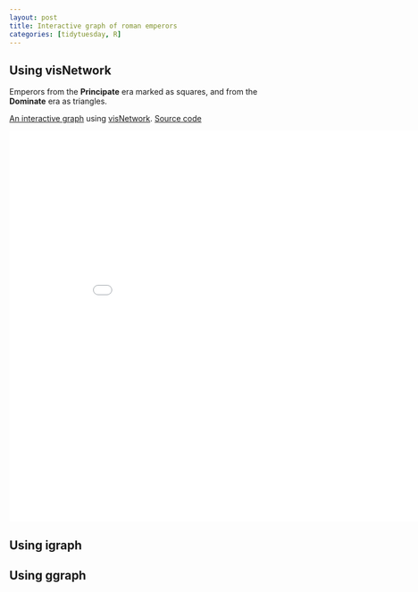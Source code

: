 ```yaml
---
layout: post
title: Interactive graph of roman emperors
categories: [tidytuesday, R]
---
```


## Using visNetwork

Emperors from the **Principate** era marked as squares, and from the **Dominate** era as triangles.

[An interactive graph](/tidytuesday-kludges/assets/2019-08-13-roman-emperors/visnetwork-interactive.html) using [visNetwork](https://datastorm-open.github.io/visNetwork/).
[Source code](https://github.com/jmcastagnetto/tidytuesday-kludges/tree/master/2019-08-12_roman-emperors)

<iframe src="/tidytuesday-kludges/assets/2019-08-13-roman-emperors/visnetwork-interactive.html" frameborder="0" width="900" height="700" allowfullscreen="allowfullscreen">A network of roman emperors</iframe>

<!--more-->

## Using igraph



## Using ggraph

